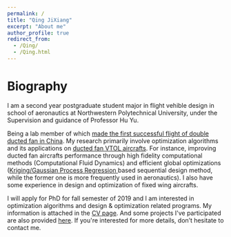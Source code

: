 ```yaml
---
permalink: /
title: "Qing JiXiang"
excerpt: "About me"
author_profile: true
redirect_from: 
  - /Qing/
  - /Qing.html
---
```


Biography
======
I am a second year postgraduate student major in flight vehible design in school of aeronautics at Northwestern Polytechnical University, under the Supervision and guidance of Professor Hu Yu.


Being a lab member of which [made the first successful flight of double ducted fan in China](http://www.miit.gov.cn/n1146290/n1146402/n1146445/c5637908/content.html). My research primarily involve optimization algorithms and its applications on [ducted fan VTOL aircrafts](https://en.wikipedia.org/wiki/Ducted_fan). For instance, improving ducted fan aircrafts performance through high fidelity computational methods (Computational Fluid Dynamics) and efficient global optimizations ([Kriging/Gaussian Process Regression ](https://en.wikipedia.org/wiki/Kriging) based sequential design method, while the former one is more frequently used in aeronautics).  I also have some experience in design and optimization of fixed wing aircrafts.

I will apply for PhD for fall semester of 2019 and I am interested in optimization algorithms and design & optimization related programs.  My information is attached in the [CV page](https://tsingqaq.github.io/cv/). And some projects I've participated are also provided [here](https://tsingqaq.github.io/projects/). If you're interested for more details, don’t hesitate to contact me.


